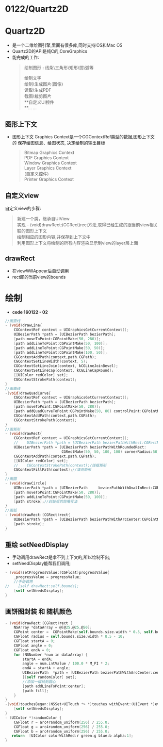 # 0122/Quartz2D

# Quartz2D

* 是一个二维绘图引擎,里面有很多库,同时支持iOS和Mac OS
* Quartz2D的API是纯C的,CoreGraphics
* 能完成的工作:
  > 绘制图形 : 线条\三角形\矩形\圆\弧等
  >
  > 绘制文字  
  > 绘制\生成图片\(图像\)  
  > 读取\生成PDF  
  > 截图\裁剪图片  
  > **自定义UI控件    
  > **… …

## 图形上下文

* 图形上下文 Graphics Context是一个CGContextRef类型的数据,图形上下文的
  保存绘图信息、绘图状态,
  决定绘制的输出目标
  > Bitmap Graphics Context  
  > PDF Graphics Context  
  > Window Graphics Context  
  > Layer Graphics Context  
  > \(自定义控件\)  
  > Printer Graphics Context

## 自定义view

自定义view的步骤:

> 新建一个类，继承自UIView  
> 实现 - \(void\)drawRect:\(CGRect\)rect方法,取得已经生成的跟当前view相关联的图形上下文  
> 绘制相应的图形内容,并保存到上下文中  
> 利用图形上下文将绘制的所有内容渲染显示到view的layer层上面

## drawRect

* 在viewWillAppear后自动调用
* rect即的当前view的bounds

# 绘制

* **code 160122 - 02**

```objectivec
//画直线
- (void)drawLine{
    CGContextRef context = UIGraphicsGetCurrentContext();
    UIBezierPath *path = [UIBezierPath bezierPath];
    [path moveToPoint:CGPointMake(50, 280)];
    [path addLineToPoint:CGPointMake(50, 100)];
    [path addLineToPoint:CGPointMake(50, 50)];
    [path addLineToPoint:CGPointMake(100, 50)];
    CGContextAddPath(context,path.CGPath);
    CGContextSetLineWidth(context, 5);
    CGContextSetLineJoin(context, kCGLineJoinBevel);
    CGContextSetLineCap(context, kCGLineCapRound);
    [[UIColor redColor] set];
    CGContextStrokePath(context);
}
//画曲线
-(void)drawQuadCurve{
    CGContextRef context = UIGraphicsGetCurrentContext();
    UIBezierPath *path = [UIBezierPath bezierPath];
    [path moveToPoint:CGPointMake(50, 280)];
    [path addQuadCurveToPoint:CGPointMake(50, 80) controlPoint:CGPointMake(300, 180)];
    CGContextAddPath(context,path.CGPath);
    CGContextStrokePath(context);
}
//画矩形
- (void)drawRect{
    CGContextRef context = UIGraphicsGetCurrentContext();
    //    UIBezierPath *path = [UIBezierPath bezierPathWithRect:CGRectMake(50, 50, 100, 50)];//矩形
    UIBezierPath *path = [UIBezierPath bezierPathWithRoundedRect:
                          CGRectMake(50, 50, 100, 100) cornerRadius:50];//圆角矩形
    CGContextAddPath(context,path.CGPath);
    [[UIColor redColor] set];
    //    CGContextStrokePath(context);/线框矩形
    CGContextFillPath(context);//填充矩形
}
//画圆
- (void)drawCircle{
    UIBezierPath *path = [UIBezierPath     bezierPathWithOvalInRect:CGRectMake(50, 50, 100, 100)];//画圆
    [path moveToPoint:CGPointMake(50, 280)];
    [path addLineToPoint:CGPointMake(50, 100)];
    [path stroke];//封装后的简略写法
}
//画弧
- (void)drawRect:(CGRect)rect{
    UIBezierPath *path = [UIBezierPath bezierPathWithArcCenter:CGPointMake(100, 100) radius:50 startAngle:0 endAngle:-M_PI_2 clockwise:YES];
    [path stroke];
}
```

## 重绘 setNeedDisplay

* 手动调用drawRect是拿不到上下文的,所以绘制不出;
* setNeedDisplay能帮我们调用;

```objectivec
- (void)setProgressValue:(CGFloat)progressValue{
    _progressValue = progressValue;
    //手动调用
//    [self drawRect:self.bounds];
    [self setNeedsDisplay];
}
```

## 画饼图封装 和 随机颜色

```objectivec
- (void)drawRect:(CGRect)rect {
    NSArray *dataArray = @[@25,@25,@50];
    CGPoint center =  CGPointMake(self.bounds.size.width * 0.5, self.bounds.size.height * 0.5);
    CGFloat radius = self.bounds.size.width * 0.5 - 10;
    CGFloat startA = 0;
    CGFloat angle = 0;
    CGFloat endA = 0;
    for (NSNumber *num in dataArray) {
        startA = endA;
        angle = num.intValue / 100.0 * M_PI * 2;
        endA = startA + angle;
        UIBezierPath  *path = [UIBezierPath bezierPathWithArcCenter:center radius:radius startAngle:startA endAngle:endA clockwise:YES];
        [[self randomColor] set];
        //添加一根线到圆心
        [path addLineToPoint:center];
        [path fill];
    }
}
-(void)touchesBegan:(NSSet<UITouch *> *)touches withEvent:(UIEvent *)event{
    [self setNeedsDisplay];
}
- (UIColor *)randomColor {
    CGFloat r = arc4random_uniform(256) / 255.0;
    CGFloat g = arc4random_uniform(256) / 255.0;
    CGFloat b = arc4random_uniform(256) / 255.0;
   return  [UIColor colorWithRed:r green:g blue:b alpha:1];
}
```



